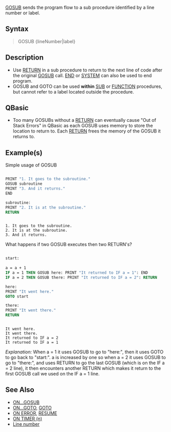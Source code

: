 [GOSUB](GOSUB) sends the program flow to a sub procedure identified by a line number or label.

## Syntax

> GOSUB {lineNumber|label}

## Description

* Use [RETURN](RETURN) in a sub procedure to return to the next line of code after the original [GOSUB](GOSUB) call. [END](END) or [SYSTEM](SYSTEM) can also be used to end program.
* GOSUB and GOTO can be used **within** [SUB](SUB) or [FUNCTION](FUNCTION) procedures, but cannot refer to a label located outside the procedure.

## QBasic

* Too many GOSUBs without a [RETURN](RETURN) can eventually cause "Out of Stack Errors" in QBasic as each GOSUB uses memory to store the location to return to. Each [RETURN](RETURN) frees the memory of the GOSUB it returns to.

## Example(s)

Simple usage of GOSUB

```vb

PRINT "1. It goes to the subroutine."
GOSUB subroutine
PRINT "3. And it returns."
END

subroutine:
PRINT "2. It is at the subroutine."
RETURN


```

```text

1. It goes to the subroutine.
2. It is at the subroutine.
3. And it returns.

```

What happens if two GOSUB executes then two RETURN's?

```vb

start: 
 
a = a + 1 
IF a = 1 THEN GOSUB here: PRINT "It returned to IF a = 1": END 
IF a = 2 THEN GOSUB there: PRINT "It returned to IF a = 2": RETURN

here: 
PRINT "It went here." 
GOTO start

there: 
PRINT "It went there." 
RETURN 

```

```text

It went here.
It went there.
It returned to IF a = 2
It returned to IF a = 1

```

*Explanation:* When a = 1 it uses GOSUB to go to "here:", then it uses GOTO to go back to "start:". a is increased by one so when a = 2 it uses GOSUB to go to "there:", and uses RETURN to go the last GOSUB (which is on the IF a = 2 line), it then encounters another RETURN which makes it return to the first GOSUB call we used on the IF a = 1 line.

## See Also

* [ON...GOSUB](ON...GOSUB)
* [ON...GOTO](ON...GOTO), [GOTO](GOTO)
* [ON ERROR](ON-ERROR), [RESUME](RESUME)
* [ON TIMER (n)](ON-TIMER-(n))
* [Line number](Line-number)
